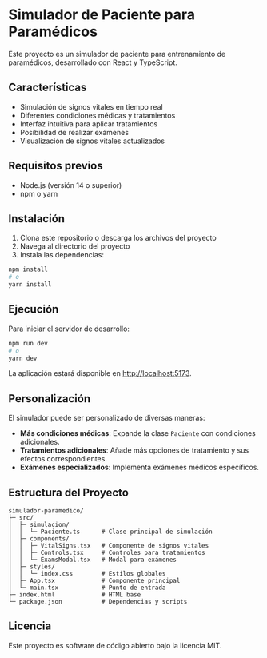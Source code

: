 # Simulador de Paciente para Paramédicos

Este proyecto es un simulador de paciente para entrenamiento de paramédicos, desarrollado con React y TypeScript.

## Características

- Simulación de signos vitales en tiempo real
- Diferentes condiciones médicas y tratamientos
- Interfaz intuitiva para aplicar tratamientos
- Posibilidad de realizar exámenes
- Visualización de signos vitales actualizados

## Requisitos previos

- Node.js (versión 14 o superior)
- npm o yarn

## Instalación

1. Clona este repositorio o descarga los archivos del proyecto
2. Navega al directorio del proyecto
3. Instala las dependencias:

```bash
npm install
# o
yarn install
```

## Ejecución

Para iniciar el servidor de desarrollo:

```bash
npm run dev
# o
yarn dev
```

La aplicación estará disponible en [http://localhost:5173](http://localhost:5173).

## Personalización

El simulador puede ser personalizado de diversas maneras:

- **Más condiciones médicas**: Expande la clase `Paciente` con condiciones adicionales.
- **Tratamientos adicionales**: Añade más opciones de tratamiento y sus efectos correspondientes.
- **Exámenes especializados**: Implementa exámenes médicos específicos.

## Estructura del Proyecto

```
simulador-paramedico/
├─ src/
│  ├─ simulacion/
│  │  └─ Paciente.ts      # Clase principal de simulación
│  ├─ components/
│  │  ├─ VitalSigns.tsx   # Componente de signos vitales
│  │  ├─ Controls.tsx     # Controles para tratamientos
│  │  └─ ExamsModal.tsx   # Modal para exámenes
│  ├─ styles/
│  │  └─ index.css        # Estilos globales
│  ├─ App.tsx             # Componente principal
│  └─ main.tsx            # Punto de entrada
├─ index.html             # HTML base
└─ package.json           # Dependencias y scripts
```

## Licencia

Este proyecto es software de código abierto bajo la licencia MIT. 